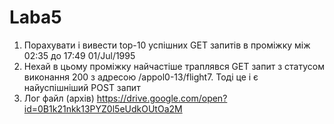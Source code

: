 # Laba5
1. Порахувати і вивести top-10 успішних GET запитів  в проміжку між 02:35 до 17:49 01/Jul/1995
2. Нехай в цьому проміжку найчастіше траплявся GET запит з статусом виконання 200 з адресою /appol0-13/flight7. Тоді це і є найуспішніший POST запит
3. Лог файл (архів) 
https://drive.google.com/open?id=0B1k21nkk13PYZ0l5eUdkOUtOa2M

